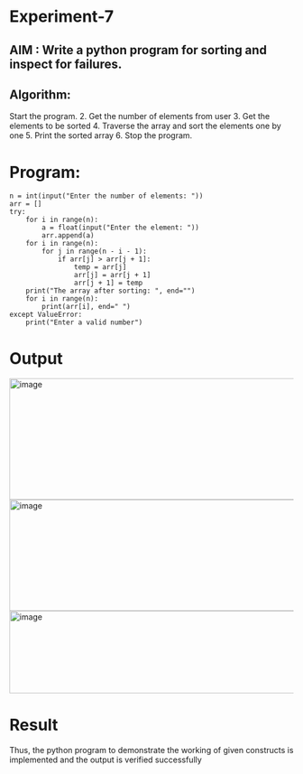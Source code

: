 # Experiment-7
## AIM : Write a python program for sorting and inspect for failures. 
## Algorithm:
Start the program.
2. Get the number of elements from user
3. Get the elements to be sorted
4. Traverse the array and sort the elements one by one
5. Print the sorted array
6. Stop the program. 
# Program:
```
n = int(input("Enter the number of elements: "))  
arr = []  
try:  
    for i in range(n):  
        a = float(input("Enter the element: "))  
        arr.append(a)  
    for i in range(n):  
        for j in range(n - i - 1):  
            if arr[j] > arr[j + 1]:  
                temp = arr[j]  
                arr[j] = arr[j + 1]  
                arr[j + 1] = temp  
    print("The array after sorting: ", end="")  
    for i in range(n):  
        print(arr[i], end=" ")  
except ValueError:  
    print("Enter a valid number")
```
# Output
<img width="600" height="215" alt="image" src="https://github.com/user-attachments/assets/ffef904f-f88d-4036-b706-7fa2c0828e19" />

<img width="646" height="197" alt="image" src="https://github.com/user-attachments/assets/caf599d0-7bca-4cc1-a0c4-dacd27f5863a" />

<img width="528" height="146" alt="image" src="https://github.com/user-attachments/assets/f3be6e7e-8f59-4b33-b6ec-c694ea706c6a" />



# Result
Thus, the python program to demonstrate the working of given constructs is implemented and the output is verified successfully
